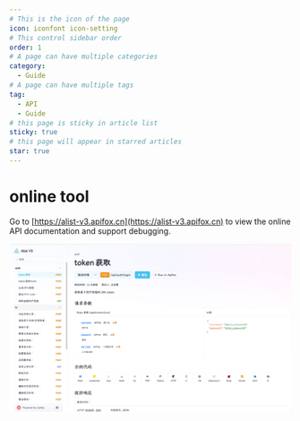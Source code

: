 ```yaml
---
# This is the icon of the page
icon: iconfont icon-setting
# This control sidebar order
order: 1
# A page can have multiple categories
category:
  - Guide
# A page can have multiple tags
tag:
  - API
  - Guide
# this page is sticky in article list
sticky: true
# this page will appear in starred articles
star: true
---
```


# online tool

Go to [https://alist-v3.apifox.cn](https://alist-v3.apifox.cn) to view the online API documentation and support debugging.

![apifox](/img/api/apifox.png)